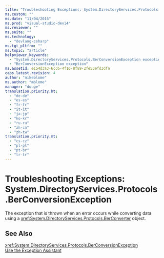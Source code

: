 ```yaml
---
title: "Troubleshooting Exceptions: System.DirectoryServices.Protocols.BerConversionException | Microsoft Docs"
ms.custom: ""
ms.date: "11/04/2016"
ms.prod: "visual-studio-dev14"
ms.reviewer: ""
ms.suite: ""
ms.technology: 
  - "devlang-csharp"
ms.tgt_pltfrm: ""
ms.topic: "article"
helpviewer_keywords: 
  - "System.DirectoryServices.Protocols.BerConversionException exception"
  - "BerConversionException exception"
ms.assetid: e154d3a3-6cc6-4f16-8f89-2fe53efd3dfa
caps.latest.revision: 4
author: "mikeblome"
ms.author: "mblome"
manager: "douge"
translation.priority.ht: 
  - "de-de"
  - "es-es"
  - "fr-fr"
  - "it-it"
  - "ja-jp"
  - "ko-kr"
  - "ru-ru"
  - "zh-cn"
  - "zh-tw"
translation.priority.mt: 
  - "cs-cz"
  - "pl-pl"
  - "pt-br"
  - "tr-tr"
---
```

# Troubleshooting Exceptions: System.DirectoryServices.Protocols.BerConversionException
The exception that is thrown when an error occurs while converting data using a <xref:System.DirectoryServices.Protocols.BerConverter> object.  
  
## See Also  
 <xref:System.DirectoryServices.Protocols.BerConversionException>   
 [Use the Exception Assistant](../Topic/How%20to:%20Use%20the%20Exception%20Assistant.md)